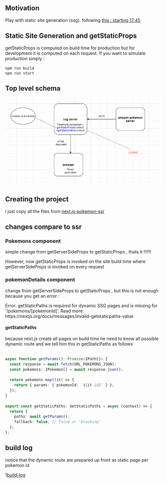 <h2>Motivation</h2>
Play with static site generation (ssg). following <a href='https://www.youtube.com/watch?v=kdXKz1UWc3E'>this : starting 17:45<a>


<h2>Static Site Generation and getStaticProps</h2>
getStaticProps is computed on build time for production but for development it is computed on each request. If you want to simulate production simply :

```
npm run build
npm run start
```

<h2>Top level schema</h2>

![top-level-schema](./figs/static-site-generation.png)


<h2>Creating the project</h2>
i just copy all the files from <a href='https://github.com/NathanKr/next.js-pokemon-ssr'>next.js-pokemon-ssr</a>


<h2>changes compare to ssr</h2>

<h3>Pokemons component</h3>
<p>simple change from getServerSideProps to getStaticProps , thats it !!!!!!</p>
<p>However, now getStaticProps is invoked on the site build time where getServerSideProps is invoked on every request</p>

<h3>pokemonDetails component</h3>
<p>change from getServerSideProps to getStaticProps , but this is not enough because you get an error :</p>
<p>Error: getStaticPaths is required for dynamic SSG pages and is missing for '/pokemons/[pokemonId]'.
Read more: https://nextjs.org/docs/messages/invalid-getstaticpaths-value</p>

<h4>getStaticPaths</h4>
because next.js create all pages on build time he need to know all possible dynamic route and we tell him this in getStaticPaths as follows

```ts

async function getParams(): Promise<IPath[]> {
  const response = await fetch(URL_POKEMONS_JSON);
  const pokemons: IPokemon[] = await response.json();

  return pokemons.map((it) => {
    return { params: { pokemonId: `${it.id}` } };
  });
}

export const getStaticPaths: GetStaticPaths = async (context) => {
  return {
    paths: await getParams(),
    fallback: false, // false or 'blocking'
  };
};

```

<h2>build log</h2>

notice that the dynamic route are prepared up front as static page per pokemon id

1[build-log](./figs/ssg-build-log.png)